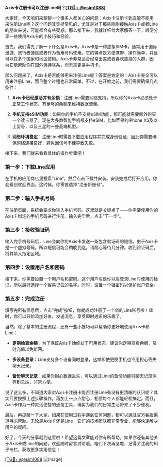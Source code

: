 **Axis卡注册卡可以注册Line吗？[[TG💪+ @esim1088](https://t.me/s/esim1088)]**

大家好，今天咱们来聊聊一个很多人都关心的问题：Axis卡注册卡到底能不能用来注册Line呢？这个问题其实挺常见的，尤其是对于那些刚刚接触Axis卡或者Line的朋友来说，可能都会有些疑惑。那么接下来，我就详细给大家解答一下，顺便分享一些使用Axis卡的小技巧和经验。

首先，我们得先了解一下什么是Axis卡。Axis卡是一种虚拟SIM卡，通常用于国际漫游、旅行者通信或者作为备用号码使用。它的特点是方便携带、操作简单，并且可以在多个国家和地区使用。Axis卡非常适合经常出差或者喜欢旅游的人群，因为它能帮助你在国外保持联系，而无需更换手机卡。

那么问题来了，Axis卡是否能够用来注册Line呢？答案是肯定的！Axis卡完全可以用来注册Line，而且整个过程也非常简单。不过，在开始之前，我们需要确保几点条件：

1. **Axis卡已经激活并有余额**：注册Line需要网络支持，所以你的Axis卡必须处于正常工作状态，有足够的余额来维持数据流量。
   
2. **手机支持eSIM功能**：如果你的手机不支持eSIM功能，那可能就需要额外购买一个读卡器了。现在大多数智能手机都支持eSIM，比如苹果的iPhone XS及以上型号，以及三星的一些高端机型。

3. **网络环境稳定**：注册Line时需要下载应用程序并完成身份验证，因此你需要确保网络连接良好，避免因信号不佳导致失败。

接下来，我们就来看看具体的操作步骤吧！

### 第一步：下载Line应用

在手机的应用商店里搜索“Line”，然后点击下载并安装。安装完成后打开应用，你会看到欢迎界面。这时候，你需要选择“注册新账号”。

### 第二步：输入手机号码

在注册页面，系统会要求你输入手机号码。这里就是关键点了——你需要使用你的Axis卡绑定的手机号码进行注册。输入完毕后，点击“下一步”。

### 第三步：接收验证码

输入完手机号码后，Line会向你的Axis卡发送一条包含验证码的短信。由于Axis卡是一个虚拟号码，所以短信可能会稍晚到达，请耐心等待几分钟。收到验证码后，将其填入指定区域。

### 第四步：设置用户名和密码

接下来，你需要设置一个用户名和密码。这个用户名是你以后登录Line时使用的标识，所以最好选择一个容易记住的名字。同时，设置一个强密码以保护账户安全。

### 第五步：完成注册

填写完所有信息后，点击“完成”按钮，你就成功注册了一个新的Line账号啦！此时，你可以开始添加好友、发送消息，享受即时通讯的乐趣了。

当然，除了基本的注册流程，还有一些小技巧可以帮助你更好地使用Axis卡和Line：

- **定期检查余额**：为了保证Axis卡始终处于可用状态，建议你定期查看余额，及时充值以免断网。
  
- **多设备登录**：Line支持多个设备同时登录，这样即使更换手机也不用担心丢失聊天记录。

- **备份聊天记录**：如果你担心数据丢失，可以通过Line的备份功能将聊天记录保存到云端，非常方便。

说了这么多，不知道大家对Axis卡注册卡能否注册Line有没有更清晰的认识呢？其实只要按照上述步骤操作，再加上一点点耐心，相信每个人都能轻松搞定。而且，Axis卡作为一种灵活便捷的通信工具，确实为我们的日常生活带来了不少便利。

最后，再提醒一下大家，如果在使用过程中遇到任何问题，都可以通过官方客服渠道寻求帮助。无论是Axis卡还是Line，它们的技术团队都非常专业，能够快速解决用户的疑问。

好了，今天的分享就到这里啦！希望这篇文章能对你有所帮助。如果你还有其他关于Axis卡或Line的问题，欢迎随时留言讨论哦。咱们下次再见啦，记得关注我的知乎专栏，获取更多实用信息！

[[TG💪+ @esim1088](https://t.me/s/esim1088) ![Image](https://i.postimg.cc/4NQfJmqS/Snipaste-2025-05-13-00-14-12.png)]